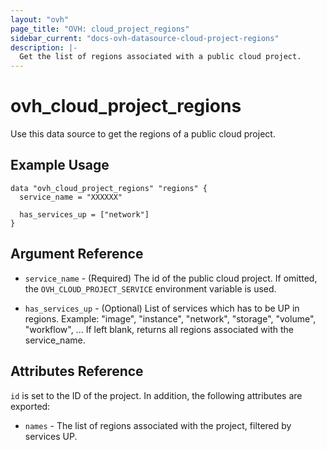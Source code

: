 ```yaml
---
layout: "ovh"
page_title: "OVH: cloud_project_regions"
sidebar_current: "docs-ovh-datasource-cloud-project-regions"
description: |-
  Get the list of regions associated with a public cloud project.
---
```


# ovh_cloud_project_regions

Use this data source to get the regions of a public cloud project.

## Example Usage

```hcl
data "ovh_cloud_project_regions" "regions" {
  service_name = "XXXXXX"
  
  has_services_up = ["network"]
}
```

## Argument Reference


* `service_name` - (Required) The id of the public cloud project. If omitted,
    the `OVH_CLOUD_PROJECT_SERVICE` environment variable is used. 

* `has_services_up` - (Optional) List of services which has to be UP in regions.
   Example: "image", "instance", "network", "storage", "volume", "workflow", ...
   If left blank, returns all regions associated with the service_name.


## Attributes Reference

`id` is set to the ID of the project. In addition, the following attributes
are exported:

* `names` - The list of regions associated with the project, filtered by services UP.
